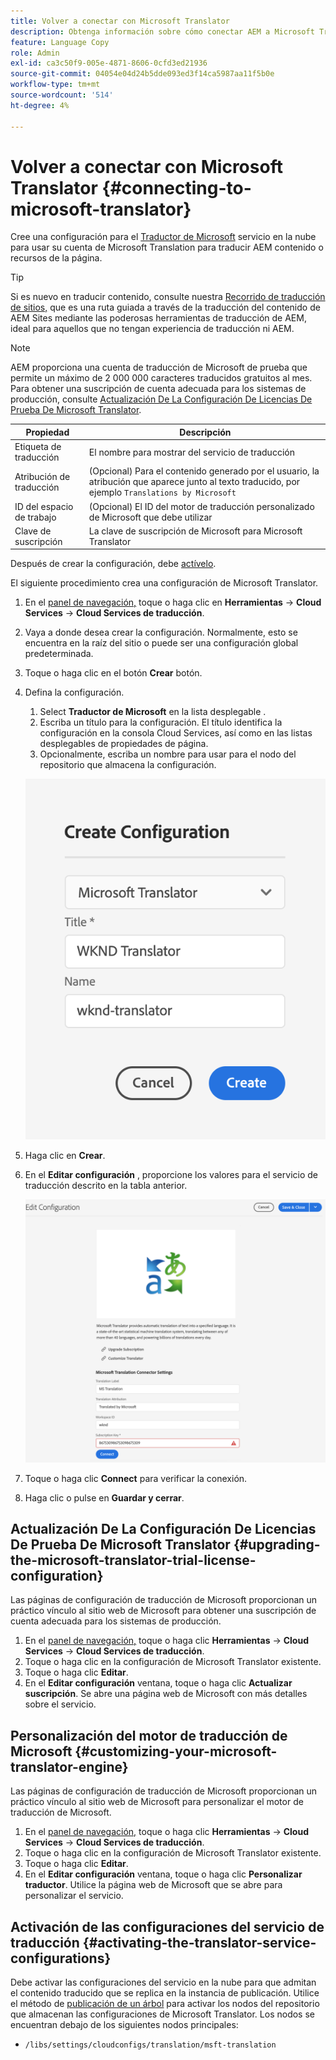 ```yaml
---
title: Volver a conectar con Microsoft Translator
description: Obtenga información sobre cómo conectar AEM a Microsoft Translator de forma predeterminada para automatizar el flujo de trabajo de traducción.
feature: Language Copy
role: Admin
exl-id: ca3c50f9-005e-4871-8606-0cfd3ed21936
source-git-commit: 04054e04d24b5dde093ed3f14ca5987aa11f5b0e
workflow-type: tm+mt
source-wordcount: '514'
ht-degree: 4%

---
```


# Volver a conectar con Microsoft Translator {#connecting-to-microsoft-translator}

Cree una configuración para el [Traductor de Microsoft](https://hub.microsofttranslator.com) servicio en la nube para usar su cuenta de Microsoft Translation para traducir AEM contenido o recursos de la página.

>[!TIP]
>
>Si es nuevo en traducir contenido, consulte nuestra [Recorrido de traducción de sitios,](/help/journey-sites/translation/overview.md) que es una ruta guiada a través de la traducción del contenido de AEM Sites mediante las poderosas herramientas de traducción de AEM, ideal para aquellos que no tengan experiencia de traducción ni AEM.

>[!NOTE]
>
>AEM proporciona una cuenta de traducción de Microsoft de prueba que permite un máximo de 2 000 000 caracteres traducidos gratuitos al mes. Para obtener una suscripción de cuenta adecuada para los sistemas de producción, consulte [Actualización De La Configuración De Licencias De Prueba De Microsoft Translator](#upgrading-the-microsoft-translator-trial-license-configuration).

| Propiedad | Descripción |
|---|---|
| Etiqueta de traducción | El nombre para mostrar del servicio de traducción |
| Atribución de traducción | (Opcional) Para el contenido generado por el usuario, la atribución que aparece junto al texto traducido, por ejemplo `Translations by Microsoft` |
| ID del espacio de trabajo | (Opcional) El ID del motor de traducción personalizado de Microsoft que debe utilizar |
| Clave de suscripción | La clave de suscripción de Microsoft para Microsoft Translator |

Después de crear la configuración, debe [actívelo](#activating-the-translator-service-configurations).

El siguiente procedimiento crea una configuración de Microsoft Translator.

1. En el [panel de navegación,](/help/sites-cloud/authoring/getting-started/basic-handling.md#first-steps) toque o haga clic en **Herramientas** -> **Cloud Services** -> **Cloud Services de traducción**.
1. Vaya a donde desea crear la configuración. Normalmente, esto se encuentra en la raíz del sitio o puede ser una configuración global predeterminada.
1. Toque o haga clic en el botón **Crear** botón.
1. Defina la configuración.
   1. Select **Traductor de Microsoft** en la lista desplegable .
   1. Escriba un título para la configuración. El título identifica la configuración en la consola Cloud Services, así como en las listas desplegables de propiedades de página.
   1. Opcionalmente, escriba un nombre para usar para el nodo del repositorio que almacena la configuración.

   ![Crear configuración de traducción](../assets/create-translation-config.png)

1. Haga clic en **Crear**.
1. En el **Editar configuración** , proporcione los valores para el servicio de traducción descrito en la tabla anterior.

   ![Editar configuración de traducción](../assets/edit-translation-config.png)

1. Toque o haga clic **Connect** para verificar la conexión.
1. Haga clic o pulse en **Guardar y cerrar**.

## Actualización De La Configuración De Licencias De Prueba De Microsoft Translator {#upgrading-the-microsoft-translator-trial-license-configuration}

Las páginas de configuración de traducción de Microsoft proporcionan un práctico vínculo al sitio web de Microsoft para obtener una suscripción de cuenta adecuada para los sistemas de producción.

1. En el [panel de navegación,](/help/sites-cloud/authoring/getting-started/basic-handling.md#first-steps) toque o haga clic **Herramientas** -> **Cloud Services** -> **Cloud Services de traducción**.
1. Toque o haga clic en la configuración de Microsoft Translator existente.
1. Toque o haga clic **Editar**.
1. En el **Editar configuración** ventana, toque o haga clic **Actualizar suscripción**. Se abre una página web de Microsoft con más detalles sobre el servicio.

## Personalización del motor de traducción de Microsoft {#customizing-your-microsoft-translator-engine}

Las páginas de configuración de traducción de Microsoft proporcionan un práctico vínculo al sitio web de Microsoft para personalizar el motor de traducción de Microsoft.

1. En el [panel de navegación,](/help/sites-cloud/authoring/getting-started/basic-handling.md#first-steps) toque o haga clic **Herramientas** -> **Cloud Services** -> **Cloud Services de traducción**.
1. Toque o haga clic en la configuración de Microsoft Translator existente.
1. Toque o haga clic **Editar**.
1. En el **Editar configuración** ventana, toque o haga clic **Personalizar traductor**. Utilice la página web de Microsoft que se abre para personalizar el servicio.

## Activación de las configuraciones del servicio de traducción {#activating-the-translator-service-configurations}

Debe activar las configuraciones del servicio en la nube para que admitan el contenido traducido que se replica en la instancia de publicación. Utilice el método de [publicación de un árbol](/help/sites-cloud/authoring/fundamentals/publishing-pages.md#publishing-and-unpublishing-a-tree) para activar los nodos del repositorio que almacenan las configuraciones de Microsoft Translator. Los nodos se encuentran debajo de los siguientes nodos principales:

* `/libs/settings/cloudconfigs/translation/msft-translation`
